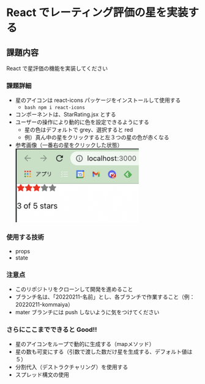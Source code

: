 # React でレーティング評価の星を実装する

## 課題内容
React で星評価の機能を実装してください

### 課題詳細
- 星のアイコンは react-icons パッケージをインストールして使用する
  - ```bash npm i react-icons```
- コンポーネントは、StarRating.jsx とする
- ユーザーの操作により動的に色を設定できるようにする
  - 星の色はデフォルトで grey、選択すると red
  - 例）真ん中の星をクリックすると左３つの星の色が赤くなる
- 参考画像（一番右の星をクリックした状態）
![一番右の星をクリックした状態](2022-02-11-17-12-23.png)

### 使用する技術
- props
- state


### 注意点
- このリポジトリをクローンして開発を進めること
- ブランチ名は、「20220211-名前」とし、各ブランチで作業すること（例：20220211-kommaiya）
- mater ブランチには push しないように気をつけてください


### さらにここまでできると Good!!
- 星のアイコンをループで動的に生成する（mapメソッド）
- 星の数も可変にする（引数で渡した数だけ星を生成する、デフォルト値は５）
- 分割代入（デストラクチャリング）を使用する
- スプレッド構文の使用
